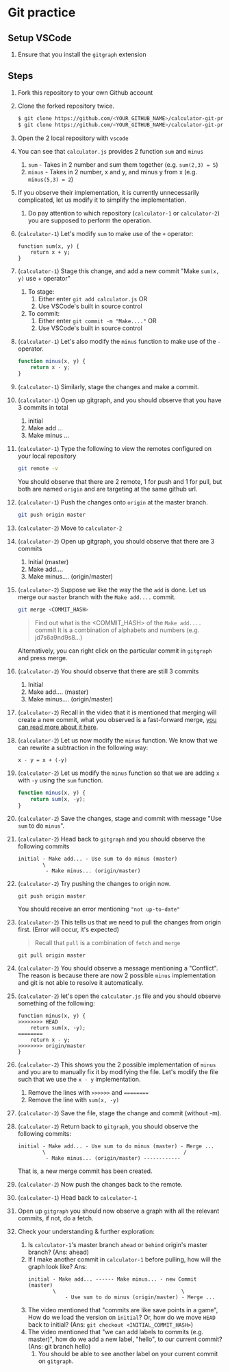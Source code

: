 # Git practice

## Setup VSCode

1. Ensure that you install the `gitgraph` extension

## Steps

1. Fork this repository to your own Github account
2. Clone the forked repository twice.

    ```bash
    $ git clone https://github.com/<YOUR_GITHUB_NAME>/calculator-git-pracitce calculator-1
    $ git clone https://github.com/<YOUR_GITHUB_NAME>/calculator-git-pracitce calculator-2
    ```

3. Open the 2 local repository with `vscode`
4. You can see that `calculator.js` provides 2 function `sum` and `minus`
    1. `sum` - Takes in 2 number and sum them together (e.g. `sum(2,3) = 5`)
    2. `minus` - Takes in 2 number, x and y, and minus y from x (e.g. `minus(5,3) = 2`)
5. If you observe their implementation, it is currently unnecessarily complicated, let us modify it to simplify the implementation.
    1. Do pay attention to which repository (`calculator-1` or `calculator-2`) you are supposed to perform the operation.
6. (`calculator-1`) Let's modify `sum` to make use of the `+` operator:

    ```
    function sum(x, y) {
        return x + y;
    }
    ```

7. (`calculator-1`) Stage this change, and add a new commit "Make `sum(x, y)` use + operator"
    1. To stage:
        1. Either enter `git add calculator.js` OR
        2. Use VSCode's built in source control
    2. To commit:
        1. Either enter `git commit -m "Make...."` OR
        2. Use VSCode's built in source control
8. (`calculator-1`) Let's also modify the `minus` function to make use of the `-` operator.

    ```js
    function minus(x, y) {
        return x - y;
    }
    ```

9. (`calculator-1`) Similarly, stage the changes and make a commit.
10. (`calculator-1`) Open up gitgraph, and you should observe that you have 3 commits in total
    1. initial
    2. Make add ...
    3. Make minus ...
11. (`calculator-1`) Type the following to view the remotes configured on your local repository

    ```bash
    git remote -v
    ```

    You should observe that there are 2 remote, 1 for push and 1 for pull, but both are named `origin` and are targeting at the same github url.

12. (`calculator-1`) Push the changes onto `origin` at the master branch.

    ```bash
    git push origin master

    ```

13. (`calculator-2`) Move to `calculator-2`
14. (`calculator-2`) Open up gitgraph, you should observe that there are 3 commits
    1. Initial (master)
    2. Make add....
    3. Make minus.... (origin/master)
15. (`calculator-2`) Suppose we like the way the the `add` is done. Let us merge our `master` branch with the `Make add....` commit.

    ```bash
    git merge <COMMIT_HASH>
    ```

    > Find out what is the <COMMIT_HASH> of the `Make add....` commit
    > It is a combination of alphabets and numbers (e.g. jd7s6a9nd9s8...)

    Alternatively, you can right click on the particular commit in `gitgraph` and press merge.

16. (`calculator-2`) You should observe that there are still 3 commits
    1. Initial
    2. Make add.... (master)
    3. Make minus.... (origin/master)
17. (`calculator-2`) Recall in the video that it is mentioned that merging will create a new commit, what you observed is a fast-forward merge, [you can read more about it here](https://git-scm.com/book/en/v2/Git-Branching-Basic-Branching-and-Merging).
18. (`calculator-2`) Let us now modify the `minus` function. We know that we can rewrite a subtraction in the following way:

    ```
    x - y = x + (-y)
    ```

19. (`calculator-2`) Let us modify the `minus` function so that we are adding `x` with `-y` using the `sum` function.

    ```js
    function minus(x, y) {
        return sum(x, -y);
    }
    ```

20. (`calculator-2`) Save the changes, stage and commit with message "Use `sum` to do `minus`".
21. (`calculator-2`) Head back to `gitgraph` and you should observe the following commits

    ```
    initial - Make add... - Use sum to do minus (master)
            \
             - Make minus... (origin/master)
    ```

22. (`calculator-2`) Try pushing the changes to origin now.

    ```
    git push origin master
    ```

    You should receive an error mentioning `"not up-to-date"`

23. (`calculator-2`) This tells us that we need to pull the changes from origin first. (Error will occur, it's expected)

    > Recall that `pull` is a combination of `fetch` and `merge`

    ```
    git pull origin master
    ```

24. (`calculator-2`) You should observe a message mentioning a "Conflict". The reason is because there are now 2 possible `minus` implementation and git is not able to resolve it automatically.
25. (`calculator-2`) let's open the `calculator.js` file and you should observe something of the following:

    ```git
    function minus(x, y) {
    >>>>>>>> HEAD
        return sum(x, -y);
    ========
        return x - y;
    >>>>>>>> origin/master
    }
    ```

26. (`calculator-2`) This shows you the 2 possible implementation of `minus` and you are to manually fix it by modifying the file. Let's modify the file such that we use the `x - y` implementation.
    1. Remove the lines with `>>>>>>` and `========`
    2. Remove the line with `sum(x, -y)`
27. (`calculator-2`) Save the file, stage the change and commit (without -m).
28. (`calculator-2`) Return back to `gitgraph`, you should observe the following commits:

    ```
    initial - Make add... - Use sum to do minus (master) - Merge ...
            \                                             /
             - Make minus... (origin/master) ------------
    ```

    That is, a new merge commit has been created.

29. (`calculator-2`) Now push the changes back to the remote.
30. (`calculator-1`) Head back to `calculator-1`
31. Open up `gitgraph` you should now observe a graph with all the relevant commits, if not, do a fetch.
32. Check your understanding & further exploration:
    1. Is `calculator-1`'s master branch `ahead` or `behind` origin's master branch? (Ans: ahead)
    2. If I make another commit in `calculator-1` before pulling, how will the graph look like? Ans:
        ```
        initial - Make add... ------ Make minus... - new Commit (master)
                \                                         \
                    - Use sum to do minus (origin/master) - Merge ...
        ```
    3. The video mentioned that "commits are like save points in a game", How do we load the version on `initial`? Or, how do we move `HEAD` back to initial? (Ans: `git checkout <INITIAL_COMMIT_HASH>`)
    4. The video mentioned that "we can add labels to commits (e.g. master)", how do we add a new label, "hello", to our current commit? (Ans: git branch hello)
        1. You should be able to see another label on your current commit on `gitgraph`.
